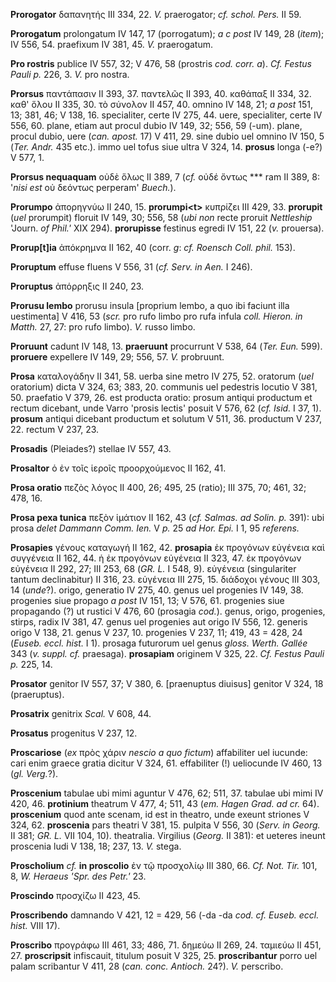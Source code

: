 **Prorogator** δαπανητής III 334, 22. *V.* praerogator; *cf. schol.
Pers.* II 59.

**Prorogatum** prolongatum IV 147, 17 (porrogatum); *a c post* IV 149,
28 (*item*); IV 556, 54. praefixum IV 381, 45. *V.* praerogatum.

**Pro rostris** publice IV 557, 32; V 476, 58 (prostris *cod. corr. a*).
*Cf. Festus Pauli p.* 226, 3. *V.* pro nostra.

**Prorsus** παντάπασιν II 393, 37. παντελῶς II 393, 40. καθάπαξ II 334,
32. καθ' ὅλου II 335, 30. τὸ σύνολον II 457, 40. omnino IV 148, 21; *a
post* 151, 13; 381, 46; V 138, 16. specialiter, certe IV 275, 44. uere,
specialiter, certe IV 556, 60. plane, etiam aut procul dubio IV 149, 32;
556, 59 (-um). plane, procul dubio, uere (*can. apost.* 17) V 411, 29.
sine dubio uel omnino IV 150, 5 (*Ter. Andr.* 435 etc.). immo uel tofus
siue ultra V 324, 14. **prosus** longa (-e?) V 577, 1.

**Prorsus nequaquam** οὐδὲ ὅλως II 389, 7 (*cf.* οὐδέ ὄντως \*\*\* ram
II 389, 8: '*nisi est* οὐ δεόντως perperam' *Buech.*).

**Prorumpo** ἀπορηγνύω II 240, 15. **prorumpi\<t\>** κυπρίζει III 429,
33. **prorupit** (*uel* prorumpit) floruit IV 149, 30; 556, 58 (*ubi
non* recte proruit *Nettleship* 'Journ. *of Phil.'* XIX 294).
**prorupisse** festinus egredi IV 151, 22 (*v.* prouersa).

**Prorup\[t\]ia** ἀπόκρημνα II 162, 40 (corr. *g*: *cf. Roensch Coll.
phil.* 153).

**Proruptum** effuse fluens V 556, 31 (*cf. Serv. in Aen.* I 246).

**Proruptus** ἀπόρρηξις II 240, 23.

**Prorusu lembo** prorusu insula \[proprium lembo, a quo ibi faciunt
illa uestimenta\] V 416, 53 (*scr.* pro rufo limbo pro rufa infula *coll.
Hieron. in Matth.* 27, 27: pro rufo limbo). *V.* russo limbo.

**Proruunt** cadunt IV 148, 13. **praeruunt** procurrunt V 538, 64 (*Ter.
Eun.* 599). **proruere** expellere IV 149, 29; 556, 57. *V.* probruunt.

**Prosa** καταλογάδην II 341, 58. uerba sine metro IV 275, 52. oratorum
(*uel* oratorium) dicta V 324, 63; 383, 20. communis uel pedestris
locutio V 381, 50. praefatio V 379, 26. est producta oratio: prosum
antiqui productum et rectum dicebant, unde Varro 'prosis lectis' posuit
V 576, 62 (*cf. Isid.* I 37, 1). **prosum** antiqui dicebant productum
et solutum V 511, 36. productum V 237, 22. rectum V 237, 23.

**Prosadis** (Pleiades?) stellae IV 557, 43.

**Prosaltor** ὁ ἐν τοῖς ἱεροῖς προορχούμενος II 162, 41.

**Prosa oratio** πεζὸς λόγος II 400, 26; 495, 25 (ratio); III 375, 70;
461, 32; 478, 16.

**Prosa pexa tunica** πεξὸν ἱμάτιον II 162, 43 (*cf. Salmas. ad Solin.
p.* 391): ubi prosa *delet Dammann Comm. Ien.* V *p.* 25 *ad Hor. Epi.*
I 1, 95 *referens.*

**Prosapies** γένους καταγωγή II 162, 42. **prosapia** ἐκ προγόνων
εὐγένεια καὶ συγγένεια II 162, 44. ἡ ἐκ προγόνων εὐγένεια II 323, 47. ἐκ
προγόνων εὐγένεια II 292, 27; III 253, 68 (*GR. L.* I 548, 9). εὐγένεια
(singulariter tantum declinabitur) II 316, 23. εὐγένεια III 275, 15.
διάδοχοι γένους III 303, 14 (*unde*?). origo, generatio IV 275, 40.
genus uel progenies IV 149, 38. progenies siue propago *a post* IV
151, 13; V 576, 61. progenies siue propagando (?) ut rustici V 476, 60
(prosagia *cod.*). genus, origo, progenies, stirps, radix IV 381, 47.
genus uel progenies aut origo IV 556, 12. generis origo V 138, 21. genus
V 237, 10. progenies V 237, 11; 419, 43 = 428, 24 (*Euseb. eccl. hist.*
I 1). prosaga futurorum uel genus *gloss. Werth. Gallée* 343 (*v.*
*suppl. cf.* praesaga). **prosapiam** originem V 325, 22. *Cf. Festus
Pauli p.* 225, 14.

**Prosator** genitor IV 557, 37; V 380, 6. \[praenuptus diuisus\]
genitor V 324, 18 (praeruptus).

**Prosatrix** genitrix *Scal.* V 608, 44.

**Prosatus** progenitus V 237, 12.

**Proscariose** (*ex* πρὸς χάριν *nescio a quo fictum*) affabiliter uel
iucunde: cari enim graece gratia dicitur V 324, 61. effabiliter (!)
ueliocunde IV 460, 13 (*gl. Verg.*?).

**Proscenium** tabulae ubi mimi aguntur V 476, 62; 511, 37. tabulae ubi
mimi IV 420, 46. **protinium** theatrum V 477, 4; 511, 43 (*em. Hagen
Grad. ad cr.* 64). **proscenium** quod ante scenam, id est in theatro,
unde exeunt striones V 324, 62. **proscenia** pars theatri V 381, 15.
pulpita V 556, 30 (*Serv. in Georg.* II 381; *GR. L.* VII 104, 10).
theatralia. Virgilius (*Georg.* II 381): et ueteres ineunt proscenia
ludi V 138, 18; 237, 13. *V.* stega.

**Proscholium** *cf.* **in proscolio** ἐν τῷ προσχολίῳ III 380, 66. *Cf.
Not. Tir.* 101, 8, *W. Heraeus 'Spr. des Petr.'* 23.

**Proscindo** προσχίζω II 423, 45.

**Proscribendo** damnando V 421, 12 = 429, 56 (-da -da *cod. cf. Euseb.
eccl. hist.* VIII 17).

**Proscribo** προγράφω III 461, 33; 486, 71. δημεύω II 269, 24. ταμιεύω
II 451, 27. **proscripsit** infiscauit, titulum posuit V 325, 25.
**proscribantur** porro uel palam scribantur V 411, 28 (*can. conc.
Antioch.* 24?). *V.* perscribo.

